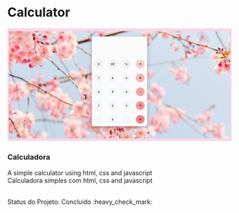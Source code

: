 <h1> Calculator </h1>
<img src="https://github.com/LuizaAlanis/calculator/blob/master/calculator.png?raw=true">
<h3> Calculadora </h3>
<p> A simple calculator using html, css and javascript <br>
  Calculadora simples com html, css and javascript </p> <br>
Status do Projeto: Concluido :heavy_check_mark:

